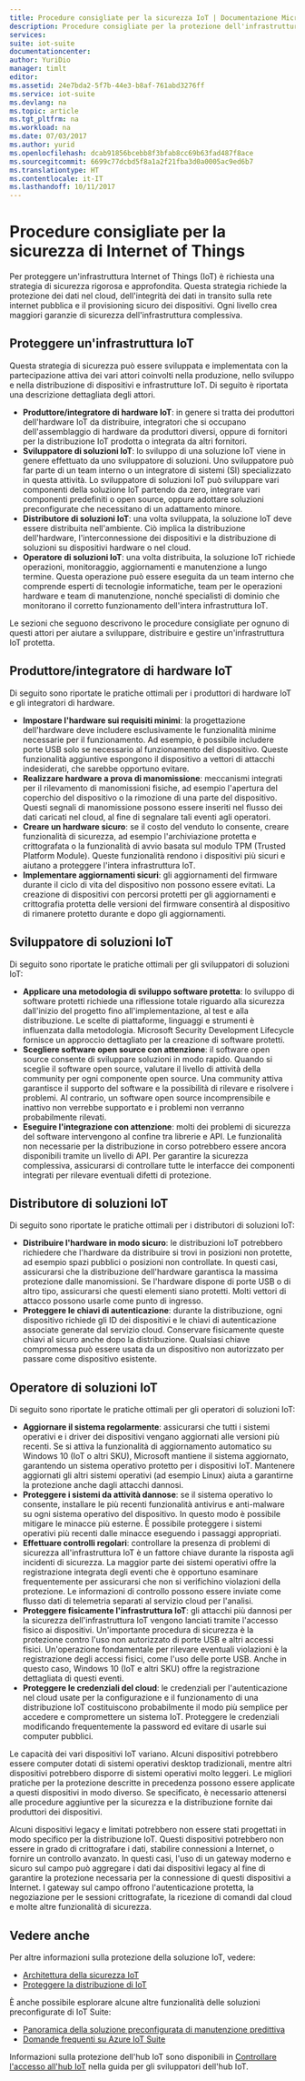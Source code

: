 ```yaml
---
title: Procedure consigliate per la sicurezza IoT | Documentazione Microsoft
description: Procedure consigliate per la protezione dell'infrastruttura IoT
services: 
suite: iot-suite
documentationcenter: 
author: YuriDio
manager: timlt
editor: 
ms.assetid: 24e7bda2-5f7b-44e3-b8af-761abd3276ff
ms.service: iot-suite
ms.devlang: na
ms.topic: article
ms.tgt_pltfrm: na
ms.workload: na
ms.date: 07/03/2017
ms.author: yurid
ms.openlocfilehash: dcab91856bcebb8f3bfab8cc69b63fad487f8ace
ms.sourcegitcommit: 6699c77dcbd5f8a1a2f21fba3d0a0005ac9ed6b7
ms.translationtype: HT
ms.contentlocale: it-IT
ms.lasthandoff: 10/11/2017
---
```

# <a name="internet-of-things-security-best-practices"></a>Procedure consigliate per la sicurezza di Internet of Things
Per proteggere un'infrastruttura Internet of Things (IoT) è richiesta una strategia di sicurezza rigorosa e approfondita. Questa strategia richiede la protezione dei dati nel cloud, dell'integrità dei dati in transito sulla rete internet pubblica e il provisioning sicuro dei dispositivi. Ogni livello crea maggiori garanzie di sicurezza dell'infrastruttura complessiva.

## <a name="secure-an-iot-infrastructure"></a>Proteggere un'infrastruttura IoT
Questa strategia di sicurezza può essere sviluppata e implementata con la partecipazione attiva dei vari attori coinvolti nella produzione, nello sviluppo e nella distribuzione di dispositivi e infrastrutture IoT. Di seguito è riportata una descrizione dettagliata degli attori.  

* **Produttore/integratore di hardware IoT**: in genere si tratta dei produttori dell'hardware IoT da distribuire, integratori che si occupano dell'assemblaggio di hardware da produttori diversi, oppure di fornitori per la distribuzione IoT prodotta o integrata da altri fornitori.
* **Sviluppatore di soluzioni IoT**: lo sviluppo di una soluzione IoT viene in genere effettuato da uno sviluppatore di soluzioni. Uno sviluppatore può far parte di un team interno o un integratore di sistemi (SI) specializzato in questa attività. Lo sviluppatore di soluzioni IoT può sviluppare vari componenti della soluzione IoT partendo da zero, integrare vari componenti predefiniti o open source, oppure adottare soluzioni preconfigurate che necessitano di un adattamento minore.
* **Distributore di soluzioni IoT**: una volta sviluppata, la soluzione IoT deve essere distribuita nell'ambiente. Ciò implica la distribuzione dell'hardware, l'interconnessione dei dispositivi e la distribuzione di soluzioni su dispositivi hardware o nel cloud.
* **Operatore di soluzioni IoT**: una volta distribuita, la soluzione IoT richiede operazioni, monitoraggio, aggiornamenti e manutenzione a lungo termine. Questa operazione può essere eseguita da un team interno che comprende esperti di tecnologie informatiche, team per le operazioni hardware e team di manutenzione, nonché specialisti di dominio che monitorano il corretto funzionamento dell'intera infrastruttura IoT.

Le sezioni che seguono descrivono le procedure consigliate per ognuno di questi attori per aiutare a sviluppare, distribuire e gestire un'infrastruttura IoT protetta.

## <a name="iot-hardware-manufacturerintegrator"></a>Produttore/integratore di hardware IoT
Di seguito sono riportate le pratiche ottimali per i produttori di hardware IoT e gli integratori di hardware.

* **Impostare l'hardware sui requisiti minimi**: la progettazione dell'hardware deve includere esclusivamente le funzionalità minime necessarie per il funzionamento. Ad esempio, è possibile includere porte USB solo se necessario al funzionamento del dispositivo. Queste funzionalità aggiuntive espongono il dispositivo a vettori di attacchi indesiderati, che sarebbe opportuno evitare.
* **Realizzare hardware a prova di manomissione**: meccanismi integrati per il rilevamento di manomissioni fisiche, ad esempio l'apertura del coperchio del dispositivo o la rimozione di una parte del dispositivo. Questi segnali di manomissione possono essere inseriti nel flusso dei dati caricati nel cloud, al fine di segnalare tali eventi agli operatori.
* **Creare un hardware sicuro**: se il costo del venduto lo consente, creare funzionalità di sicurezza, ad esempio l'archiviazione protetta e crittografata o la funzionalità di avvio basata sul modulo TPM (Trusted Platform Module). Queste funzionalità rendono i dispositivi più sicuri e aiutano a proteggere l'intera infrastruttura IoT.
* **Implementare aggiornamenti sicuri**: gli aggiornamenti del firmware durante il ciclo di vita del dispositivo non possono essere evitati. La creazione di dispositivi con percorsi protetti per gli aggiornamenti e crittografia protetta delle versioni del firmware consentirà al dispositivo di rimanere protetto durante e dopo gli aggiornamenti.

## <a name="iot-solution-developer"></a>Sviluppatore di soluzioni IoT
Di seguito sono riportate le pratiche ottimali per gli sviluppatori di soluzioni IoT:

* **Applicare una metodologia di sviluppo software protetta**: lo sviluppo di software protetti richiede una riflessione totale riguardo alla sicurezza dall'inizio del progetto fino all'implementazione, al test e alla distribuzione. Le scelte di piattaforme, linguaggi e strumenti è influenzata dalla metodologia. Microsoft Security Development Lifecycle fornisce un approccio dettagliato per la creazione di software protetti.
* **Scegliere software open source con attenzione**: il software open source consente di sviluppare soluzioni in modo rapido. Quando si sceglie il software open source, valutare il livello di attività della community per ogni componente open source. Una community attiva garantisce il supporto del software e la possibilità di rilevare e risolvere i problemi. Al contrario, un software open source incomprensibile e inattivo non verrebbe supportato e i problemi non verranno probabilmente rilevati.
* **Eseguire l'integrazione con attenzione**: molti dei problemi di sicurezza del software intervengono al confine tra librerie e API. Le funzionalità non necessarie per la distribuzione in corso potrebbero essere ancora disponibili tramite un livello di API. Per garantire la sicurezza complessiva, assicurarsi di controllare tutte le interfacce dei componenti integrati per rilevare eventuali difetti di protezione.      

## <a name="iot-solution-deployer"></a>Distributore di soluzioni IoT
Di seguito sono riportate le pratiche ottimali per i distributori di soluzioni IoT:

* **Distribuire l'hardware in modo sicuro**: le distribuzioni IoT potrebbero richiedere che l'hardware da distribuire si trovi in posizioni non protette, ad esempio spazi pubblici o posizioni non controllate. In questi casi, assicurarsi che la distribuzione dell'hardware garantisca la massima protezione dalle manomissioni. Se l'hardware dispone di porte USB o di altro tipo, assicurarsi che questi elementi siano protetti. Molti vettori di attacco possono usarle come punto di ingresso.
* **Proteggere le chiavi di autenticazione**: durante la distribuzione, ogni dispositivo richiede gli ID dei dispositivi e le chiavi di autenticazione associate generate dal servizio cloud. Conservare fisicamente queste chiavi al sicuro anche dopo la distribuzione. Qualsiasi chiave compromessa può essere usata da un dispositivo non autorizzato per passare come dispositivo esistente.

## <a name="iot-solution-operator"></a>Operatore di soluzioni IoT
Di seguito sono riportate le pratiche ottimali per gli operatori di soluzioni IoT:

* **Aggiornare il sistema regolarmente**: assicurarsi che tutti i sistemi operativi e i driver dei dispositivi vengano aggiornati alle versioni più recenti. Se si attiva la funzionalità di aggiornamento automatico su Windows 10 (IoT o altri SKU), Microsoft mantiene il sistema aggiornato, garantendo un sistema operativo protetto per i dispositivi IoT. Mantenere aggiornati gli altri sistemi operativi (ad esempio Linux) aiuta a garantirne la protezione anche dagli attacchi dannosi.
* **Proteggere i sistemi da attività dannose**: se il sistema operativo lo consente, installare le più recenti funzionalità antivirus e anti-malware su ogni sistema operativo del dispositivo. In questo modo è possibile mitigare le minacce più esterne. È possibile proteggere i sistemi operativi più recenti dalle minacce eseguendo i passaggi appropriati.
* **Effettuare controlli regolari**: controllare la presenza di problemi di sicurezza all'infrastruttura IoT è un fattore chiave durante la risposta agli incidenti di sicurezza. La maggior parte dei sistemi operativi offre la registrazione integrata degli eventi che è opportuno esaminare frequentemente per assicurarsi che non si verifichino violazioni della protezione. Le informazioni di controllo possono essere inviate come flusso dati di telemetria separati al servizio cloud per l'analisi.
* **Proteggere fisicamente l'infrastruttura IoT**: gli attacchi più dannosi per la sicurezza dell'infrastruttura IoT vengono lanciati tramite l'accesso fisico ai dispositivi. Un'importante procedura di sicurezza è la protezione contro l'uso non autorizzato di porte USB e altri accessi fisici. Un'operazione fondamentale per rilevare eventuali violazioni è la registrazione degli accessi fisici, come l'uso delle porte USB. Anche in questo caso, Windows 10 (IoT e altri SKU) offre la registrazione dettagliata di questi eventi.
* **Proteggere le credenziali del cloud**: le credenziali per l'autenticazione nel cloud usate per la configurazione e il funzionamento di una distribuzione IoT costituiscono probabilmente il modo più semplice per accedere e compromettere un sistema IoT. Proteggere le credenziali modificando frequentemente la password ed evitare di usarle sui computer pubblici.

Le capacità dei vari dispositivi IoT variano. Alcuni dispositivi potrebbero essere computer dotati di sistemi operativi desktop tradizionali, mentre altri dispositivi potrebbero disporre di sistemi operativi molto leggeri. Le migliori pratiche per la protezione descritte in precedenza possono essere applicate a questi dispositivi in modo diverso. Se specificato, è necessario attenersi alle procedure aggiuntive per la sicurezza e la distribuzione fornite dai produttori dei dispositivi.

Alcuni dispositivi legacy e limitati potrebbero non essere stati progettati in modo specifico per la distribuzione IoT. Questi dispositivi potrebbero non essere in grado di crittografare i dati, stabilire connessioni a Internet, o fornire un controllo avanzato. In questi casi, l'uso di un gateway moderno e sicuro sul campo può aggregare i dati dai dispositivi legacy al fine di garantire la protezione necessaria per la connessione di questi dispositivi a Internet. I gateway sul campo offrono l'autenticazione protetta, la negoziazione per le sessioni crittografate, la ricezione di comandi dal cloud e molte altre funzionalità di sicurezza.

## <a name="see-also"></a>Vedere anche
Per altre informazioni sulla protezione della soluzione IoT, vedere:

* [Architettura della sicurezza IoT][lnk-security-architecture]
* [Proteggere la distribuzione di IoT][lnk-security-deployment]

È anche possibile esplorare alcune altre funzionalità delle soluzioni preconfigurate di IoT Suite:

* [Panoramica della soluzione preconfigurata di manutenzione predittiva][lnk-predictive-overview]
* [Domande frequenti su Azure IoT Suite][lnk-faq]

Informazioni sulla protezione dell'hub IoT sono disponibili in [Controllare l'accesso all'hub IoT][lnk-devguide-security] nella guida per gli sviluppatori dell'hub IoT.

[lnk-predictive-overview]: iot-suite-predictive-overview.md
[lnk-faq]: iot-suite-faq.md

[lnk-security-architecture]: iot-security-architecture.md
[lnk-security-deployment]: iot-suite-security-deployment.md
[lnk-devguide-security]: ../iot-hub/iot-hub-devguide-security.md
